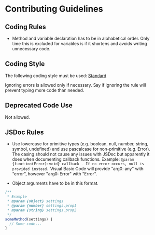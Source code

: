 # Contributing Guidelines

## Coding Rules

* Method and variable declaration has to be in alphabetical order. Only time this is excluded for variables is if it shortens and avoids writing unnecessary code.

## Coding Style

The following coding style must be used: [Standard](https://standardjs.com)

Ignoring errors is allowed only if necessary. Say if ignoring the rule will prevent typing more code than needed.

## Deprecated Code Use

Not allowed.

## JSDoc Rules

* Use lowercase for primitive types (e.g. boolean, null, number, string, symbol, undefined) and use pascalcase for non-primitive (e.g. Error). The casing should not cause any issues with JSDoc but apparently it does when documenting callback functions. Example: `@param {function(Error):void} callback - If no error occurs, null is provided instead.` Visual Basic Code will provide "arg0: any" with "error", however "arg0: Error" with "Error".

* Object arguments have to be in this format.

```javascript
/**
 * Example
 * @param {object} settings
 * @param {number} settings.prop1
 * @param {string} settings.prop2
 */
someMethod(settings) {
  // Some code...
}
```
